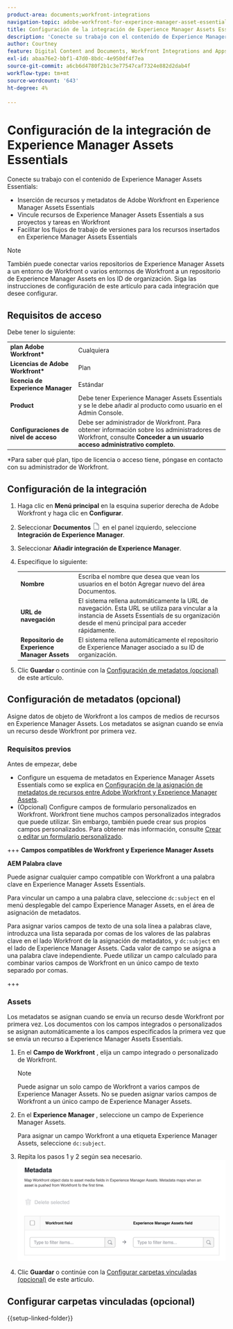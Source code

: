 ```yaml
---
product-area: documents;workfront-integrations
navigation-topic: adobe-workfront-for-experince-manager-asset-essentials
title: Configuración de la integración de Experience Manager Assets Essentials
description: 'Conecte su trabajo con el contenido de Experience Manager Assets Essentials: EDITARME.'
author: Courtney
feature: Digital Content and Documents, Workfront Integrations and Apps
exl-id: abaa76e2-bbf1-47d0-8bdc-4e950df4f7ea
source-git-commit: a6cb6d4780f2b1c3e77547caf7324e882d2dab4f
workflow-type: tm+mt
source-wordcount: '643'
ht-degree: 4%

---
```


# Configuración de la integración de Experience Manager Assets Essentials

Conecte su trabajo con el contenido de Experience Manager Assets Essentials&#x200B;:

* Inserción de recursos y metadatos de Adobe Workfront en Experience Manager Assets Essentials&#x200B;
* Vincule recursos de Experience Manager Assets Essentials a sus proyectos y tareas en Workfront&#x200B;
* Facilitar los flujos de trabajo de versiones para los recursos insertados en Experience Manager Assets Essentials

>[!NOTE]
>
>También puede conectar varios repositorios de Experience Manager Assets a un entorno de Workfront o varios entornos de Workfront a un repositorio de Experience Manager Assets en los ID de organización. Siga las instrucciones de configuración de este artículo para cada integración que desee configurar.

## Requisitos de acceso

Debe tener lo siguiente:

<table>
  <tr>
   <td><strong>plan Adobe Workfront*</strong>
   </td>
   <td>Cualquiera
   </td>
  </tr>
  <tr>
   <td><strong>Licencias de Adobe Workfront*</strong>
   </td>
   <td>Plan
   </td>
  </tr>
  <tr>
   <td><strong>licencia de Experience Manager</strong>
   </td>
   <td>Estándar
   </td>
  </tr>
  <tr>
   <td><strong>Product</strong>
   </td>
   <td>Debe tener Experience Manager Assets Essentials y se le debe añadir al producto como usuario en el Admin Console.
   </td>
  </tr>
  <tr>
   <td><strong>Configuraciones de nivel de acceso</strong>
   </td>
   <td>Debe ser administrador de Workfront. Para obtener información sobre los administradores de Workfront, consulte <strong>Conceder a un usuario acceso administrativo completo</strong>.
   </td>
  </tr>
</table>


*Para saber qué plan, tipo de licencia o acceso tiene, póngase en contacto con su administrador de Workfront.


## Configuración de la integración

1. Haga clic en **Menú principal** en la esquina superior derecha de Adobe Workfront y haga clic en **Configurar**.
1. Seleccionar  **Documentos** ![icono de documentos](assets/document-icon.png) en el panel izquierdo, seleccione **Integración de Experience Manager**.
1. Seleccionar **Añadir integración de Experience Manager**.
1. Especifique lo siguiente:

   <table>
   <tr>
      <td><strong>Nombre</strong>
      </td>
      <td>Escriba el nombre que desea que vean los usuarios en el botón Agregar nuevo del área Documentos.
      </td>
   </tr>
   <tr>
      <td><strong>URL de navegación</strong>
      </td>
      <td>El sistema rellena automáticamente la URL de navegación. Esta URL se utiliza para vincular a la instancia de Assets Essentials de su organización desde el menú principal para acceder rápidamente.
      </td>
   </tr>
   <tr>
      <td>
      <strong>Repositorio de Experience Manager Assets</strong>
      </td>
      <td>
      El sistema rellena automáticamente el repositorio de Experience Manager asociado a su ID de organización.
      </td>
   </tr>
   </table>

1. Clic **Guardar** o continúe con la [Configuración de metadatos (opcional)](#set-up-metadata-optional) de este artículo.


## Configuración de metadatos (opcional)

Asigne datos de objeto de Workfront a los campos de medios de recursos en Experience Manager Assets. Los metadatos se asignan cuando se envía un recurso desde Workfront por primera vez.


### Requisitos previos

Antes de empezar, debe

* Configure un esquema de metadatos en Experience Manager Assets Essentials como se explica en [Configuración de la asignación de metadatos de recursos entre Adobe Workfront y Experience Manager Assets](https://experienceleague.adobe.com/docs/experience-manager-cloud-service/content/assets/integrations/configure-asset-metadata-mapping.html?lang=en).
* (Opcional) Configure campos de formulario personalizados en Workfront. Workfront tiene muchos campos personalizados integrados que puede utilizar. Sin embargo, también puede crear sus propios campos personalizados. Para obtener más información, consulte [Crear o editar un formulario personalizado](/help/quicksilver/administration-and-setup/customize-workfront/create-manage-custom-forms/create-or-edit-a-custom-form.md).

+++ **Campos compatibles de Workfront y Experience Manager Assets**

**AEM Palabra clave**

Puede asignar cualquier campo compatible con Workfront a una palabra clave en Experience Manager Assets Essentials.

Para vincular un campo a una palabra clave, seleccione `dc:subject` en el menú desplegable del campo Experience Manager Assets, en el área de asignación de metadatos.

Para asignar varios campos de texto de una sola línea a palabras clave, introduzca una lista separada por comas de los valores de las palabras clave en el lado Workfront de la asignación de metadatos, y `dc:subject` en el lado de Experience Manager Assets. Cada valor de campo se asigna a una palabra clave independiente. Puede utilizar un campo calculado para combinar varios campos de Workfront en un único campo de texto separado por comas.

<!--
Look for essentials article
For more information on keywords in Experience Manager Assets, including how to create and manage keywords, see [Administering Tags]( https://experienceleague.adobe.com/docs/experience-manager-64/administering/contentmanagement/tags.html?lang=en).
-->

+++


### Assets

Los metadatos se asignan cuando se envía un recurso desde Workfront por primera vez. Los documentos con los campos integrados o personalizados se asignan automáticamente a los campos especificados la primera vez que se envía un recurso a Experience Manager Assets Essentials.

1. En el **Campo de Workfront** , elija un campo integrado o personalizado de Workfront.
   >[!NOTE]
   >
   >Puede asignar un solo campo de Workfront a varios campos de Experience Manager Assets. No se pueden asignar varios campos de Workfront a un único campo de Experience Manager Assets.
1. En el **Experience Manager** , seleccione un campo de Experience Manager Assets.

   Para asignar un campo Workfront a una etiqueta Experience Manager Assets, seleccione `dc:subject`.
1. Repita los pasos 1 y 2 según sea necesario.
   ![habilitar metadatos](assets/metadata-assets-essentials.png)
1. Clic **Guardar** o continúe con la [Configurar carpetas vinculadas (opcional)](#set-up-linked-folders-optional) de este artículo.


## Configurar carpetas vinculadas (opcional)

{{setup-linked-folder}}
